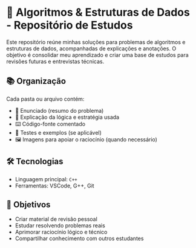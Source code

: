 # 🧠 Algoritmos & Estruturas de Dados - Repositório de Estudos

Este repositório reúne minhas soluções para problemas de algoritmos e estruturas de dados, acompanhadas de explicações e anotações. 
O objetivo é consolidar meu aprendizado e criar uma base de estudos para revisões futuras e entrevistas técnicas.

## 📚 Organização

Cada pasta ou arquivo contém:

- 🧩 Enunciado (resumo do problema)
- 🧠 Explicação da lógica e estratégia usada
- ⌨️ Código-fonte comentado
- 🧪 Testes e exemplos (se aplicável)
- 🖼️ Imagens para apoiar o raciocínio (quando necessário)

## 🛠 Tecnologias

- Linguagem principal: `C++`
- Ferramentas: VSCode, G++, Git

## 🎯 Objetivos

- Criar material de revisão pessoal
- Estudar resolvendo problemas reais
- Aprimorar raciocínio lógico e técnico
- Compartilhar conhecimento com outros estudantes 


